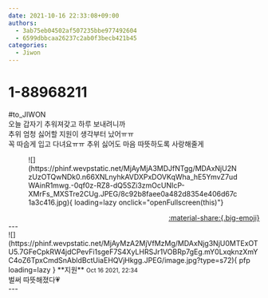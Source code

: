 ```yaml
---
date: 2021-10-16 22:33:08+09:00
authors:
  - 3ab75eb04502af507235bbe977492604
  - 6599dbbcaa26237c2ab0f3becb421b45
categories:
  - Jiwon
---
```


# 1-88968211

<div class="post-container" markdown="1">
<div class="content-container md-sidebar__scrollwrap" markdown="1">

\#to_JIWON<br>오늘 갑자기 추워져갖고 하루 보내려니까<br>추위 엄청 싫어할 지원이 생각부터 났어ㅠㅠ<br>꼭 따숩게 입고 다녀요ㅠㅠ 추위 싫어도 마음 따뜻하도록 사랑해줄게
<figure markdown="1">
![](https://phinf.wevpstatic.net/MjAyMjA3MDJfNTgg/MDAxNjU2NzUzOTQwNDk0.n66XNLnyhkAVDXPxDOVKqWha_hE5YmvZ7udWAinR1mwg.-0qf0z-RZ8-dQ5SZi3zmOcUNIcP-XMrFs_MXSTre2CUg.JPEG/8c92b8faee0a482d8354e406d67c1a3c416.jpg){ loading=lazy onclick="openFullscreen(this)"}
</figure>


</div>
</div>

<div style="text-align: right;" markdown="1">
<a href="https://weverse.io/fromis9/fanpost/1-88968211" style="text-align: right;">:material-share:{.big-emoji}</a>
</div>
---

<div class="comments-container md-sidebar__scrollwrap" markdown="1">
<div class="comment" markdown="1">
<div class='id-container' markdown="1">
![](https://phinf.wevpstatic.net/MjAyMzA2MjVfMzMg/MDAxNjg3NjU0MTExOTU5.7GFeCpkRW4jdCPevFi1sgeF7S4XyLHRSJr1VOBRp7gEg.mY0LxqknzXmYC4oZ6TpxCmdSnAbldBctUiaEHQVjHkgg.JPEG/image.jpg?type=s72){ pfp loading=lazy }
**<span class="artist">지원</span>** <small>Oct 16 2021, 22:34</small><br>
</div>
<div class='comment-body' markdown="1">
벌써 따뜻해졌다💗
</div>
</div>
</div>
---
